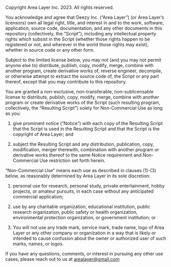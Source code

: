 Copyright Area Layer Inc. 2023. All rights reserved.

You acknowledge and agree that Deezy Inc. (“Area Layer”) (or Area Layer’s licensors) own all legal right, title, and interest in and to the work, software, application, source code, documentation, and any other documents in this repository (collectively, the “Script”), including any intellectual property rights which subsist in the Script (whether those rights happen to be registered or not, and wherever in the world those rights may exist), whether in source code or any other form.

Subject to the limited license below, you may not (and you may not permit anyone else to) distribute, publish, copy, modify, merge, combine with another program, create derivative works of, reverse engineer, decompile, or otherwise attempt to extract the source code of, the Script or any part thereof, except that you may contribute to this repository.

You are granted a non-exclusive, non-transferable, non-sublicensable license to distribute, publish, copy, modify, merge, combine with another program or create derivative works of the Script (such resulting program, collectively, the “Resulting Script”) solely for Non-Commercial Use as long as you:

1. give prominent notice (“Notice”) with each copy of the Resulting Script that the Script is used in the Resulting Script and that the Script is the copyright of Area Layer; and

2. subject the Resulting Script and any distribution, publication, copy, modification, merger therewith, combination with another program or derivative works thereof to the same Notice requirement and Non-Commercial Use restriction set forth herein.


“Non-Commercial Use” means each use as described in clauses (1)-(3) below, as reasonably determined by Area Layer in its sole discretion:

1. personal use for research, personal study, private entertainment, hobby projects, or amateur pursuits, in each case without any anticipated commercial application;

2. use by any charitable organization, educational institution, public research organization, public safety or health organization, environmental protection organization, or government institution; or

3. You will not use any trade mark, service mark, trade name, logo of Area Layer or any other company or organization in a way that is likely or intended to cause confusion about the owner or authorized user of such marks, names, or logos.

If you have any questions, comments, or interest in pursuing any other use cases, please reach out to us at arealayer@gmail.com
